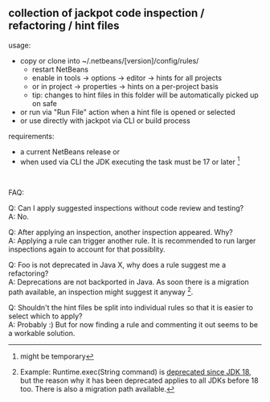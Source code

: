 ## collection of jackpot code inspection / refactoring / hint files

usage:

* copy or clone into ~/.netbeans/[version]/config/rules/
  * restart NetBeans
  * enable in tools -> options -> editor -> hints for all projects
  * or in project -> properties -> hints on a per-project basis
  * tip: changes to hint files in this folder will be automatically picked up on safe
* or run via "Run File" action when a hint file is opened or selected
* or use directly with jackpot via CLI or build process

requirements:

* a current NetBeans release or
* when used via CLI the JDK executing the task must be 17 or later [^1]

<br/>

FAQ:

Q: Can I apply suggested inspections without code review and testing?  
A: No.

Q: After applying an inspection, another inspection appeared. Why?  
A: Applying a rule can trigger another rule. It is recommended to run larger
   inspections again to account for that possiblity.

Q: Foo is not deprecated in Java X, why does a rule suggest me a refactoring?  
A: Deprecations are not backported in Java. As soon there is a migration path available,
   an inspection might suggest it anyway [^2].

Q: Shouldn't the hint files be split into individual rules so that it is easier to select which to apply?  
A: Probably :) But for now finding a rule and commenting it out seems to be a workable solution.

[^1]: might be temporary
[^2]: Example: Runtime.exec(String command) is [deprecated since JDK 18](https://github.com/openjdk/jdk/pull/6233 ), but the
 reason why it has been deprecated applies to all JDKs before 18 too. There is also a migration path available.
